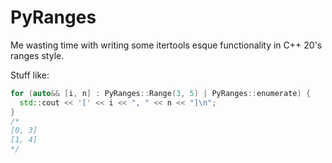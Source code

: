 # PyRanges
Me wasting time with writing some itertools esque functionality in C++ 20's ranges style.   

Stuff like:
```cpp
for (auto&& [i, n] : PyRanges::Range(3, 5) | PyRanges::enumerate) {
  std::cout << '[' << i << ", " << n << "]\n";
}
/*
[0, 3]
[1, 4]
*/
```
